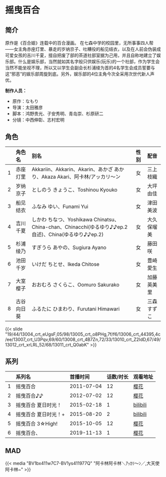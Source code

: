 # 摇曳百合


## 简介

原作是《百合姫》连载中的百合漫画。
在七森中学的校园里，无所事事四人帮——女主角赤座灯里、暴走的岁纳京子、吐糟役的船见结衣，以及在人前会伪装成可爱女孩的吉川千夏，擅自把废了部的茶道社部室据为己用，并且自称地建立了娱乐部。什么是娱乐部，当然就如其名字般只供娱乐(玩乐)的一个社部，作为学生会当然不能坐视不理，所以又以学生会副会长杉浦绫为首的4名学生会成员誓要与这“邪恶”的娱乐部周旋到底。另外，娱乐部的4位主角今次全采用次世代新人声优。

**制作人员：**
- 原作：なもり
- 导演：太田雅彦
- 脚本：鸿野贵光、子安秀明、青岛崇、杉原研二
- 分镜：中西伸彰、志村宏明

## 角色

|     |   角色名   |   别名  | 性别 |  配音  |
|:--- |:------  |:----      |:---  |:--   |
| 1 | 赤座灯里 | Akkariin、Akkarin、Akarin、あかざ あかり、Akaza Akari、阿卡林/アッカリ〜ン | 女 | 三上枝織 |
| 2 | 岁纳京子 | としのう きょうこ、Toshinou Kyouko | 女 | 大坪由佳 |
| 3 | 船见结衣 | ふなみ ゆい、Funami Yui | 女 | 津田美波 |
| 4 | 吉川千夏 | しかわ ちなつ、Yoshikawa Chinatsu、China-chan、Chinacchi(ゆるゆり♪♪ep.2自述)、China(ゆるゆり♪♪ep.2) | 女 | 大久保瑠美 |
| 5 | 杉浦绫乃 | すぎうら あやの、Sugiura Ayano | 女 | 藤田咲 |
| 6 | 池田千岁 | いけだ ちとせ、Ikeda Chitose | 女 | 豊崎愛生 |
| 7 | 大室樱子 | おおむろ さくらこ、Oomuro Sakurako | 女 | 加藤英美里 |
| 8 | 古谷向日葵 | ふるたに ひまわり、Furutani Himawari | 女 | 三森すずこ |

{{< slide "19/44/13004_crt_eUgsF,05/98/13005_crt_o8PHg,7f/f6/13006_crt_44395,4c/ee/13007_crt_U3Pqv,69/60/13008_crt_4B7Zn,72/33/13010_crt_Z2IdD,67/49/13012_crt_xrLRL,52/68/13011_crt_Q0abK" >}}

## 系列

|     |   系列名   |   首播时间  | 话数/时长  | 观看地址 |
|:---  |:------    |:----      |:---       |:---  |
| 1 | 摇曳百合 | 2011-07-04 | 12 | [樱花](https://www.yhdmp.live/vp/11137-1-0.html)  |
| 2 | 摇曳百合♪♪ | 2012-07-02 | 12 | [樱花](https://www.yhdmp.live/vp/12165-1-0.html)  |
| 3 | 摇曳百合 夏日时光！ | 2015-02-18 | 1 | [bilibili](https://www.bilibili.com/video/BV1UW411c7d7?p=3)  |
| 4 | 摇曳百合 夏日时光！+ | 2015-08-20 | 2 | [bilibili](https://www.bilibili.com/video/BV1UW411c7d7)  |
| 5 | 摇曳百合 3☆High! | 2015-10-05 | 12 | [樱花](https://www.yhdmp.live/vp/15212-1-0.html)  |
| 6 | 摇曳百合、 | 2019-11-13 | 1 | [樱花](https://www.yhdmp.live/vp/19403-1-0.html)  |



## MAD

{{< media  "BV1bx411w7C7-BV1ys411977Q"
"阿卡林阿卡林＼ｱｯｶﾘ～ﾝ／,大天使阿卡林~"  >}}
